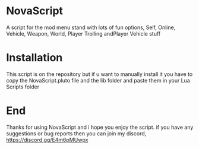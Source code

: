 # NovaScript
A script for the mod menu stand with lots of fun options,
Self, Online, Vehicle, Weapon, World, Player Trolling andPlayer Vehicle stuff

# Installation
This script is on the repository but if u want to manually install it you have to copy the NovaScript.pluto file and the lib folder and paste them in your Lua Scripts folder

# End
Thanks for using NovaScript and i hope you enjoy the script.
if you have any suggestions or bug reports then you can join my discord, https://discord.gg/E4m6pMUwpx
